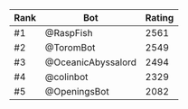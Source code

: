Rank|Bot|Rating
---|---|---
#1|@RaspFish|2561
#2|@ToromBot|2549
#3|@OceanicAbyssalord|2494
#4|@colinbot|2329
#5|@OpeningsBot|2082

